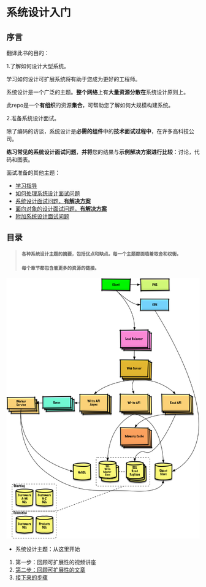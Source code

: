 # 系统设计入门

## 序言

翻译此书的目的：

1.了解如何设计大型系统。

学习如何设计可扩展系统将有助于您成为更好的工程师。

系统设计是一个广泛的主题。**整个网络**上有**大量资源分散在**系统设计原则上。

此repo是一个**有组织**的资源**集合**，可帮助您了解如何大规模构建系统。

2.准备系统设计面试。

除了编码的访谈，系统设计是**必需的组件**中的**技术面试过程中**，在许多高科技公司。

**练习常见的系统设计面试问题**，**并将**您的结果与**示例解决方案进行比较**：讨论，代码和图表。

面试准备的其他主题：

* [学习指导](https://github.com/hellocece/system-design-primer#study-guide)
* [如何处理系统设计面试问题](https://github.com/hellocece/system-design-primer#how-to-approach-a-system-design-interview-question)
* [系统设计面试问题，**有解决方案**](https://github.com/hellocece/system-design-primer#system-design-interview-questions-with-solutions)
* [面向对象的设计面试问题，**有解决方案**](https://github.com/hellocece/system-design-primer#object-oriented-design-interview-questions-with-solutions)
* [附加系统设计面试问题](https://github.com/hellocece/system-design-primer#additional-system-design-interview-questions)

## 目录

> #### `各种系统设计主题的摘要，包括优点和缺点。每一个主题都面临着取舍和权衡。`
>
> #### `每个章节都包含着更多的资源的链接。`

![](/assets/687474703a2f2f692e696d6775722e636f6d2f6a6a3341354e382e706e67.png)

* 系统设计主题：从这里开始

1. 第一步：回顾可扩展性的视频讲座
2. [第二步：回顾可扩展性的文章](https://github.com/hellocece/system-design-primer/blob/master/README-zh-Hans.md#%E7%AC%AC%E4%BA%8C%E6%AD%A5%E5%9B%9E%E9%A1%BE%E5%8F%AF%E6%89%A9%E5%B1%95%E6%80%A7%E6%96%87%E7%AB%A0)
3. [接下来的步骤](https://github.com/hellocece/system-design-primer/blob/master/README-zh-Hans.md#%E6%8E%A5%E4%B8%8B%E6%9D%A5%E7%9A%84%E6%AD%A5%E9%AA%A4)





